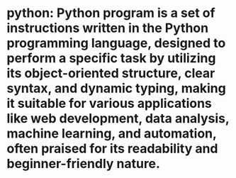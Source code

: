# python:  Python program is a set of instructions written in the Python programming language, designed to perform a specific task by utilizing its object-oriented structure, clear syntax, and dynamic typing, making it suitable for various applications like web development, data analysis, machine learning, and automation, often praised for its readability and beginner-friendly nature.
